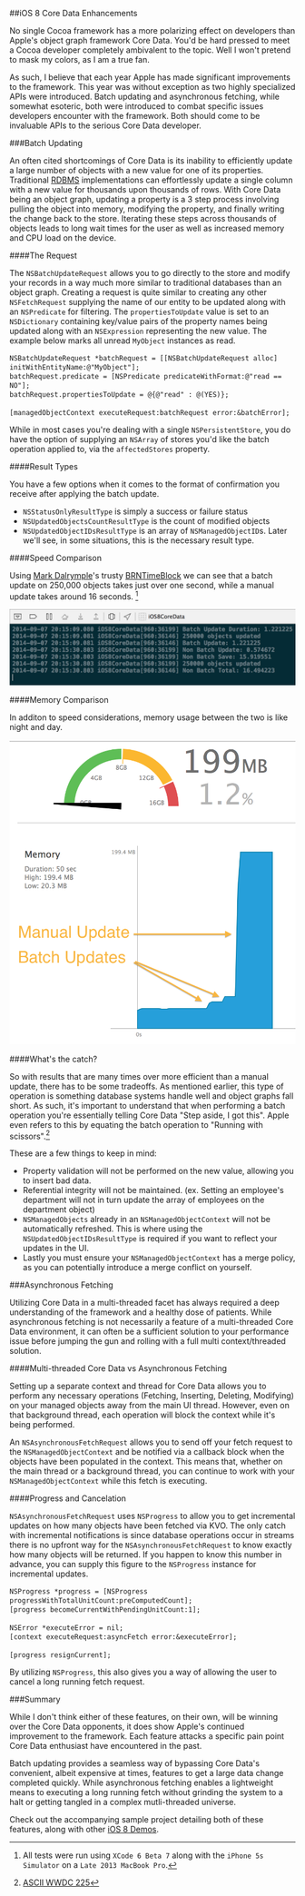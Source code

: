 ##iOS 8 Core Data Enhancements

No single Cocoa framework has a more polarizing effect on developers than Apple's object graph framework Core Data. You'd be hard pressed to meet a Cocoa developer completely ambivalent to the topic. Well I won't pretend to mask my colors, as I am a true fan.

As such, I believe that each year Apple has made significant improvements to the framework. This year was without exception as two highly specialized APIs were introduced. Batch updating and asynchronous fetching, while somewhat esoteric, both were introduced to combat specific issues developers encounter with the framework. Both should come to be invaluable APIs to the serious Core Data developer.

###Batch Updating

An often cited shortcomings of Core Data is its inability to efficiently update a large number of objects with a new value for one of its properties. Traditional [RDBMS](http://en.wikipedia.org/wiki/Relational_database_management_system) implementations can effortlessly update a single column with a new value for thousands upon thousands of rows. With Core Data being an object graph, updating a property is a 3 step process involving pulling the object into memory, modifying the property, and finally writing the change back to the store. Iterating these steps across thousands of objects leads to long wait times for the user as well as increased memory and CPU load on the device.

####The Request

The `NSBatchUpdateRequest` allows you to go directly to the store and modify your records in a way much more similar to traditional databases than an object graph. Creating a request is quite similar to creating any other `NSFetchRequest` supplying the name of our entity to be updated along with an `NSPredicate` for filtering. The `propertiesToUpdate` value is set to an `NSDictionary` containing key/value pairs of the property names being updated along with an `NSExpression` representing the new value. The example below marks all unread `MyObject` instances as read.

```
NSBatchUpdateRequest *batchRequest = [[NSBatchUpdateRequest alloc] initWithEntityName:@"MyObject"];
batchRequest.predicate = [NSPredicate predicateWithFormat:@"read == NO"];
batchRequest.propertiesToUpdate = @{@"read" : @(YES)};

[managedObjectContext executeRequest:batchRequest error:&batchError];
```

While in most cases you're dealing with a single `NSPersistentStore`, you do have the option of supplying an `NSArray` of stores you'd like the batch operation applied to, via the `affectedStores` property.

####Result Types

You have a few options when it comes to the format of confirmation you receive after applying the batch update. 

* `NSStatusOnlyResultType` is simply a success or failure status
* `NSUpdatedObjectsCountResultType` is the count of modified objects
* `NSUpdatedObjectIDsResultType` is an array of `NSManagedObjectID`s. Later we'll see, in some situations, this is the necessary result type.

####Speed Comparison

Using [Mark Dalrymple](http://www.bignerdranch.com/about-us/nerds/mark-dalrymple.html)'s trusty [BRNTimeBlock](https://gist.github.com/bignerdranch/2006587) we can see that a batch update on 250,000 objects takes just over one second, while a manual update takes around 16 seconds. [^fn-time_specs]

[^fn-time_specs]: All tests were run using `XCode 6 Beta 7` along with the `iPhone 5s Simulator` on a `Late 2013 MacBook Pro`.

![Time Comparison](time_results.png)

####Memory Comparison

In additon to speed considerations, memory usage between the two is like night and day.

![Memory Comparison](memory_results.png)

####What's the catch?

So with results that are many times over more efficient than a manual update, there has to be some tradeoffs. As mentioned earlier, this type of operation is something database systems handle well and object graphs fall short. As such, it's important to understand that when performing a batch operation you're essentially telling Core Data "Step aside, I got this". Apple even refers to this by equating the batch operation to "Running with scissors".[^fn-wwdc_225]

These are a few things to keep in mind:

* Property validation will not be performed on the new value, allowing you to insert bad data.
* Referential integrity will not be maintained. (ex. Setting an employee's department will not in turn update the array of employees on the department object)
* `NSManagedObjects` already in an `NSManagedObjectContext` will not be automatically refreshed. This is where using the `NSUpdatedObjectIDsResultType` is required if you want to reflect your updates in the UI.
* Lastly you must ensure your `NSManagedObjectContext` has a merge policy, as you can potentially introduce a merge conflict on yourself.
 
[^fn-wwdc_225]: [ASCII WWDC 225](http://asciiwwdc.com/2014/sessions/225?#t=1341.0)

###Asynchronous Fetching

Utilizing Core Data in a multi-threaded facet has always required a deep understanding of the framework and a healthy dose of patients. While asynchronous fetching is not necessarily a feature of a multi-threaded Core Data environment, it can often be a sufficient solution to your performance issue before jumping the gun and rolling with a full multi context/threaded solution. 

####Multi-threaded Core Data vs Asynchronous Fetching

Setting up a separate context and thread for Core Data allows you to perform any necessary operations (Fetching, Inserting, Deleting, Modifying) on your managed objects away from the main UI thread. However, even on that background thread, each operation will block the context while it's being performed.

An `NSAsynchronousFetchRequest` allows you to send off your fetch request to the `NSManagedObjectContext` and be notified via a callback block when the objects have been populated in the context. This means that, whether on the main thread or a background thread, you can continue to work with your `NSManagedObjectContext` while this fetch is executing.

####Progress and Cancelation

`NSAsynchronousFetchRequest` uses `NSProgress` to allow you to get incremental updates on how many objects have been fetched via KVO. The only catch with incremental notifications is since database operations occur in streams there is no upfront way for the `NSAsynchronousFetchRequest` to know exactly how many objects will be returned. If you happen to know this number in advance, you can supply this figure to the `NSProgress` instance for incremental updates. 

```
NSProgress *progress = [NSProgress progressWithTotalUnitCount:preComputedCount];
[progress becomeCurrentWithPendingUnitCount:1];

NSError *executeError = nil;
[context executeRequest:asyncFetch error:&executeError];

[progress resignCurrent];

```

By utilizing `NSProgress`, this also gives you a way of allowing the user to cancel a long running fetch request.

###Summary

While I don't think either of these features, on their own, will be winning over the Core Data opponents, it does show Apple's continued improvement to the framework. Each feature attacks a specific pain point Core Data enthusiast have encountered in the past.	

Batch updating provides a seamless way of bypassing Core Data's convenient, albeit expensive at times, features  to get a large data change completed quickly. While asynchronous fetching enables a lightweight means to executing a long running fetch without grinding the system to a halt or getting tangled in a complex mutli-threaded universe.

Check out the accompanying sample project detailing both of these features, along with other [iOS 8 Demos](https://github.com/bignerdranch/iOS8Demos). 
